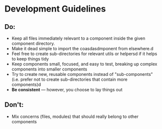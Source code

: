 # Development Guidelines

## Do:

-   Keep all files immediately relevant to a component inside the given component directory.
-   Make it dead simple to import the coasdasdmponent from elsewhere.d
-   Feel free to create sub-directories for relevant utils or helpersd
    if it helps to keep things tidy
-   Keep components small, focused, and easy to test, breaking up complex components into smaller components
-   Try to create new, reusable components instead of "sub-components"
    (i.e. prefer not to create sub-directories that contain more components)d
-   **Be consistent** — however, you choose to lay things out

## Don't:

-   Mix concerns (files, modules) that should really belong to other components
